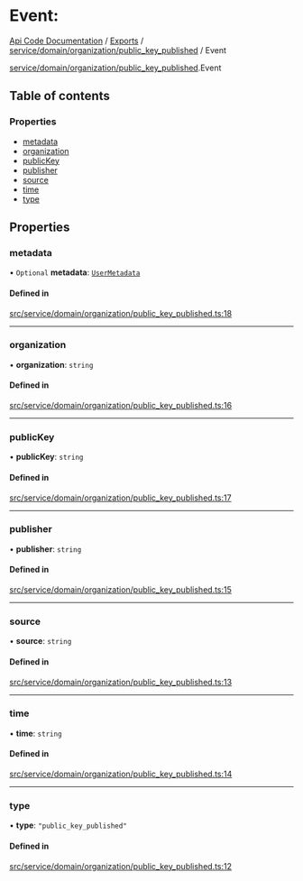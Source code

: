 # Event: 
 
[Api Code Documentation](../README.md) / [Exports](../modules.md) / [service/domain/organization/public\_key\_published](../modules/service_domain_organization_public_key_published.md) / Event

[service/domain/organization/public\_key\_published](../modules/service_domain_organization_public_key_published.md).Event

## Table of contents

### Properties

- [metadata](service_domain_organization_public_key_published.Event.md#metadata)
- [organization](service_domain_organization_public_key_published.Event.md#organization)
- [publicKey](service_domain_organization_public_key_published.Event.md#publickey)
- [publisher](service_domain_organization_public_key_published.Event.md#publisher)
- [source](service_domain_organization_public_key_published.Event.md#source)
- [time](service_domain_organization_public_key_published.Event.md#time)
- [type](service_domain_organization_public_key_published.Event.md#type)

## Properties

### metadata

• `Optional` **metadata**: [`UserMetadata`](../modules/service_domain_metadata.md#usermetadata)

#### Defined in

[src/service/domain/organization/public_key_published.ts:18](https://github.com/openkfw/TruBudget/blob/3cf6626/api/src/service/domain/organization/public_key_published.ts#L18)

___

### organization

• **organization**: `string`

#### Defined in

[src/service/domain/organization/public_key_published.ts:16](https://github.com/openkfw/TruBudget/blob/3cf6626/api/src/service/domain/organization/public_key_published.ts#L16)

___

### publicKey

• **publicKey**: `string`

#### Defined in

[src/service/domain/organization/public_key_published.ts:17](https://github.com/openkfw/TruBudget/blob/3cf6626/api/src/service/domain/organization/public_key_published.ts#L17)

___

### publisher

• **publisher**: `string`

#### Defined in

[src/service/domain/organization/public_key_published.ts:15](https://github.com/openkfw/TruBudget/blob/3cf6626/api/src/service/domain/organization/public_key_published.ts#L15)

___

### source

• **source**: `string`

#### Defined in

[src/service/domain/organization/public_key_published.ts:13](https://github.com/openkfw/TruBudget/blob/3cf6626/api/src/service/domain/organization/public_key_published.ts#L13)

___

### time

• **time**: `string`

#### Defined in

[src/service/domain/organization/public_key_published.ts:14](https://github.com/openkfw/TruBudget/blob/3cf6626/api/src/service/domain/organization/public_key_published.ts#L14)

___

### type

• **type**: ``"public_key_published"``

#### Defined in

[src/service/domain/organization/public_key_published.ts:12](https://github.com/openkfw/TruBudget/blob/3cf6626/api/src/service/domain/organization/public_key_published.ts#L12)
